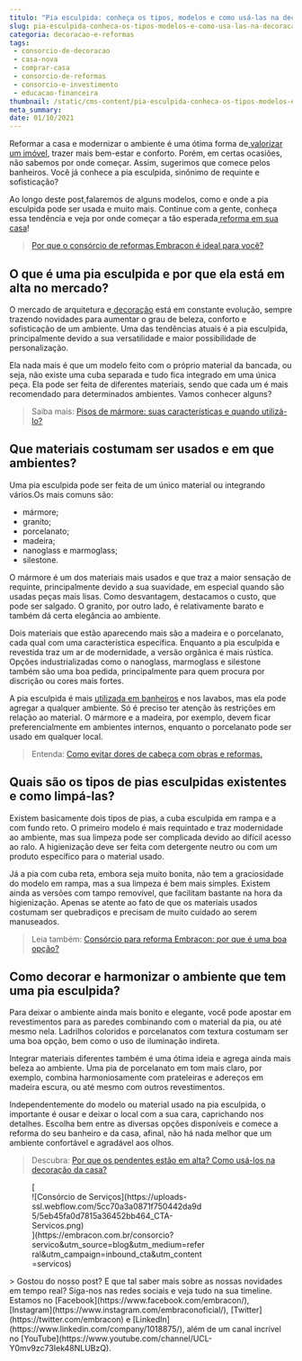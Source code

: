 ```yaml
---
titulo: "Pia esculpida: conheça os tipos, modelos e como usá-las na decoração"
slug: pia-esculpida-conheca-os-tipos-modelos-e-como-usa-las-na-decoracao
categoria: decoracao-e-reformas
tags:
 - consorcio-de-decoracao
 - casa-nova
 - comprar-casa
 - consorcio-de-reformas
 - consorcio-e-investimento
 - educacao-financeira
thumbnail: /static/cms-content/pia-esculpida-conheca-os-tipos-modelos-e-como-usa-las-na-decoracao.jpg
meta_summary: 
date: 01/10/2021
---
```

Reformar a casa e modernizar o ambiente é uma ótima forma de[ valorizar um imóvel](https://www.embracon.com.br/consorcio-de-imoveis), trazer mais bem-estar e conforto. Porém, em certas ocasiões, não sabemos por onde começar. Assim, sugerimos que comece pelos banheiros. Você já conhece a pia esculpida, sinônimo de requinte e sofisticação?

Ao longo deste post,falaremos de alguns modelos, como e onde a pia esculpida pode ser usada e muito mais. Continue com a gente, conheça essa tendência e veja por onde começar a tão esperada[ reforma em sua casa](https://www.embracon.com.br/blog/quando-e-por-que-reformar-a-sua-casa-saiba-aqui)!

> [Por que o consórcio de reformas Embracon é ideal para você?](https://www.embracon.com.br/blog/consorcio-reforma-embracon-por-que-e-uma-boa-opcao)

O que é uma pia esculpida e por que ela está em alta no mercado?
----------------------------------------------------------------

O mercado de arquitetura e[ decoração](https://www.embracon.com.br/blog/saiba-o-que-e-tendencia-em-decoracao-de-quarto-de-casal) está em constante evolução, sempre trazendo novidades para aumentar o grau de beleza, conforto e sofisticação de um ambiente. Uma das tendências atuais é a pia esculpida, principalmente devido a sua versatilidade e maior possibilidade de personalização.

Ela nada mais é que um modelo feito com o próprio material da bancada, ou seja, não existe uma cuba separada e tudo fica integrado em uma única peça. Ela pode ser feita de diferentes materiais, sendo que cada um é mais recomendado para determinados ambientes. Vamos conhecer alguns?

> Saiba mais: [Pisos de mármore: suas características e quando utilizá-lo?](https://www.embracon.com.br/blog/pisos-de-marmore-quais-sao-as-suas-caracteristicas-e-quando-utiliza-lo)

Que materiais costumam ser usados e em que ambientes?
-----------------------------------------------------

Uma pia esculpida pode ser feita de um único material ou integrando vários.Os mais comuns são:

- mármore;
- granito;
- porcelanato;
- madeira;
- nanoglass e marmoglass;
- silestone.

O mármore é um dos materiais mais usados e que traz a maior sensação de requinte, principalmente devido a sua suavidade, em especial quando são usadas peças mais lisas. Como desvantagem, destacamos o custo, que pode ser salgado. O granito, por outro lado, é relativamente barato e também dá certa elegância ao ambiente.

Dois materiais que estão aparecendo mais são a madeira e o porcelanato, cada qual com uma característica específica. Enquanto a pia esculpida e revestida traz um ar de modernidade, a versão orgânica é mais rústica. Opções industrializadas como o nanoglass, marmoglass e silestone também são uma boa pedida, principalmente para quem procura por discrição ou cores mais fortes.

A pia esculpida é mais [utilizada em banheiros](https://www.embracon.com.br/blog/reforma-de-banheiro-3-dicas-para-fazer-sem-muita-bagunca) e nos lavabos, mas ela pode agregar a qualquer ambiente. Só é preciso ter atenção às restrições em relação ao material. O mármore e a madeira, por exemplo, devem ficar preferencialmente em ambientes internos, enquanto o porcelanato pode ser usado em qualquer local.

> Entenda: [Como evitar dores de cabeça com obras e reformas.](https://www.embracon.com.br/blog/entenda-como-evitar-dores-de-cabeca-com-obras-e-reformas)

Quais são os tipos de pias esculpidas existentes e como limpá-las?
------------------------------------------------------------------

Existem basicamente dois tipos de pias, a cuba esculpida em rampa e a com fundo reto. O primeiro modelo é mais requintado e traz modernidade ao ambiente, mas sua limpeza pode ser complicada devido ao difícil acesso ao ralo. A higienização deve ser feita com detergente neutro ou com um produto específico para o material usado.

Já a pia com cuba reta, embora seja muito bonita, não tem a graciosidade do modelo em rampa, mas a sua limpeza é bem mais simples. Existem ainda as versões com tampo removível, que facilitam bastante na hora da higienização. Apenas se atente ao fato de que os materiais usados costumam ser quebradiços e precisam de muito cuidado ao serem manuseados.

> Leia também: [Consórcio para reforma Embracon: por que é uma boa opção?](https://www.embracon.com.br/blog/consorcio-para-reforma-embracon-por-que-e-uma-boa-opcao)

Como decorar e harmonizar o ambiente que tem uma pia esculpida?
---------------------------------------------------------------

Para deixar o ambiente ainda mais bonito e elegante, você pode apostar em revestimentos para as paredes combinando com o material da pia, ou até mesmo nela. Ladrilhos coloridos e porcelanatos com textura costumam ser uma boa opção, bem como o uso de iluminação indireta.

Integrar materiais diferentes também é uma ótima ideia e agrega ainda mais beleza ao ambiente. Uma pia de porcelanato em tom mais claro, por exemplo, combina harmoniosamente com prateleiras e adereços em madeira escura, ou até mesmo com outros revestimentos.

Independentemente do modelo ou material usado na pia esculpida, o importante é ousar e deixar o local com a sua cara, caprichando nos detalhes. Escolha bem entre as diversas opções disponíveis e comece a reforma do seu banheiro e da casa, afinal, não há nada melhor que um ambiente confortável e agradável aos olhos.

> Descubra: [Por que os pendentes estão em alta? Como usá-los na decoração da casa?](https://www.embracon.com.br/blog/por-que-os-pendentes-estao-em-alta-e-como-usa-los-na-decoracao-da-casa)

<figure class="w-richtext-figure-type-image w-richtext-align-center" style="max-width:310px">[<div>![Consórcio de Serviços](https://uploads-ssl.webflow.com/5cc70a3a0871f750442da9d5/5eb45fa0d7815a36452bb464_CTA-Servicos.png)</div>](https://embracon.com.br/consorcio?servico&utm_source=blog&utm_medium=referral&utm_campaign=inbound_cta&utm_content=servicos)</figure>> Gostou do nosso post? E que tal saber mais sobre as nossas novidades em tempo real? Siga-nos nas redes sociais e veja tudo na sua timeline. Estamos no [Facebook](https://www.facebook.com/embracon/), [Instagram](https://www.instagram.com/embraconoficial/), [Twitter](https://twitter.com/embracon) e [LinkedIn](https://www.linkedin.com/company/1018875/), além de um canal incrível no [YouTube](https://www.youtube.com/channel/UCL-Y0mv9zc73Iek48NLUBzQ).
